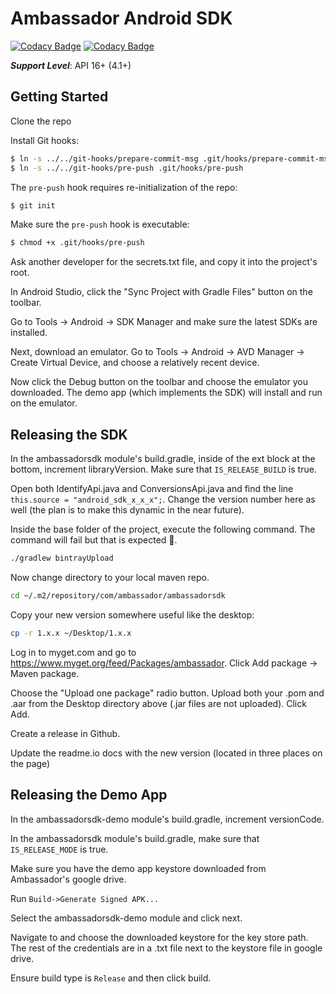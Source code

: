 # Ambassador Android SDK

[![Codacy Badge](https://api.codacy.com/project/badge/grade/c20d0e4a62674af38c6caef27cdf1c39)](https://www.codacy.com) [![Codacy Badge](https://api.codacy.com/project/badge/coverage/c20d0e4a62674af38c6caef27cdf1c39)](https://www.codacy.com)

_**Support Level**_: API 16+ (4.1+)

## Getting Started

Clone the repo

Install Git hooks:

```sh
$ ln -s ../../git-hooks/prepare-commit-msg .git/hooks/prepare-commit-msg
$ ln -s ../../git-hooks/pre-push .git/hooks/pre-push
```

The `pre-push` hook requires re-initialization of the repo:

```sh
$ git init
```

Make sure the `pre-push` hook is executable:

```sh
$ chmod +x .git/hooks/pre-push
```

Ask another developer for the secrets.txt file, and copy it into the project's root.

In Android Studio, click the "Sync Project with Gradle Files" button on the toolbar.

Go to Tools -> Android -> SDK Manager and make sure the latest SDKs are installed.

Next, download an emulator. Go to Tools -> Android -> AVD Manager -> Create Virtual Device, and choose a relatively recent device.

Now click the Debug button on the toolbar and choose the emulator you downloaded. The demo app (which implements the SDK) will install and run on the emulator.

## Releasing the SDK

In the ambassadorsdk module's build.gradle, inside of the ext block at the bottom, increment libraryVersion. Make sure that `IS_RELEASE_BUILD` is true.

Open both IdentifyApi.java and ConversionsApi.java and find the line ```this.source = "android_sdk_x_x_x";```. Change the version number here as well (the plan is to make this dynamic in the near future).

Inside the base folder of the project, execute the following command. The command will fail but that is expected :facepalm:.

```sh
./gradlew bintrayUpload
```

Now change directory to your local maven repo.

```sh
cd ~/.m2/repository/com/ambassador/ambassadorsdk
```

Copy your new version somewhere useful like the desktop:

```sh
cp -r 1.x.x ~/Desktop/1.x.x
```

Log in to myget.com and go to https://www.myget.org/feed/Packages/ambassador. Click Add package -> Maven package.

Choose the "Upload one package" radio button. Upload both your .pom and .aar from the Desktop directory above (.jar files are not uploaded). Click Add.

Create a release in Github.

Update the readme.io docs with the new version (located in three places on the page)


## Releasing the Demo App

In the ambassadorsdk-demo module's build.gradle, increment versionCode.

In the ambassadorsdk module's build.gradle, make sure that `IS_RELEASE_MODE` is true.

Make sure you have the demo app keystore downloaded from Ambassador's google drive.

Run `Build->Generate Signed APK...`

Select the ambassadorsdk-demo module and click next.

Navigate to and choose the downloaded keystore for the key store path. The rest of the credentials are in a .txt file next to the keystore file in google drive.

Ensure build type is `Release` and then click build.
